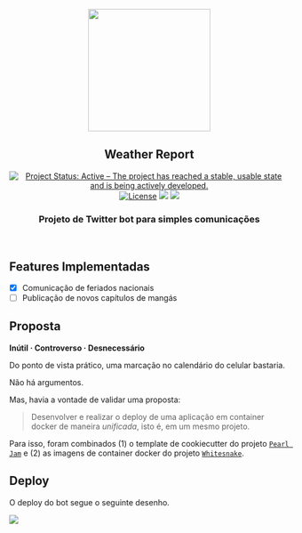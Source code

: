 <p align="center"><img src="https://thumbs.gfycat.com/CreepyDistantDaddylonglegs-size_restricted.gif" align="center" height=220/>
</p>

<h2 align="center">Weather Report</h2>

<p align="center">
<a href="http://www.repostatus.org/#active"><img alt="Project Status: Active – The project has reached a stable, usable state and is being actively developed." src="https://www.repostatus.org/badges/latest/active.svg"></a>
<a href="https://www.gnu.org/licenses/gpl-3.0"><img alt="License" src="https://img.shields.io/badge/License-GPLv3-blue.svg"></a>
<a href="https://travis-ci.com/adelmofilho/Weather-Report"><img src="https://travis-ci.com/adelmofilho/Weather-Report.svg?branch=develop"></a>
<a href="https://codecov.io/gh/adelmofilho/Weather-Report?branch=develop"><img src="https://codecov.io/gh/adelmofilho/Weather-Report/branch/develop/graph/badge.svg"></a>

<br>

<h3 align="center">Projeto de Twitter bot para simples comunicações</h3>

<br>

## Features Implementadas

- [x] Comunicação de feriados nacionais 
- [ ] Publicação de novos capítulos de mangás

## Proposta

**Inútil · Controverso · Desnecessário**

Do ponto de vista prático, uma marcação no calendário do celular bastaria.

Não há argumentos.

Mas, havia a vontade de validar uma proposta:

> Desenvolver e realizar o deploy de uma aplicação em container docker de maneira *unificada*, isto é, em um mesmo projeto.

Para isso, foram combinados (1) o template de cookiecutter do projeto [`Pearl Jam`](https://github.com/adelmofilho/Pearl-Jam) e (2) as imagens de container docker do projeto [`Whitesnake`](https://github.com/adelmofilho/Whitesnake).

## Deploy

O deploy do bot segue o seguinte desenho.

![](https://i.imgur.com/4YxjhFg.png)



